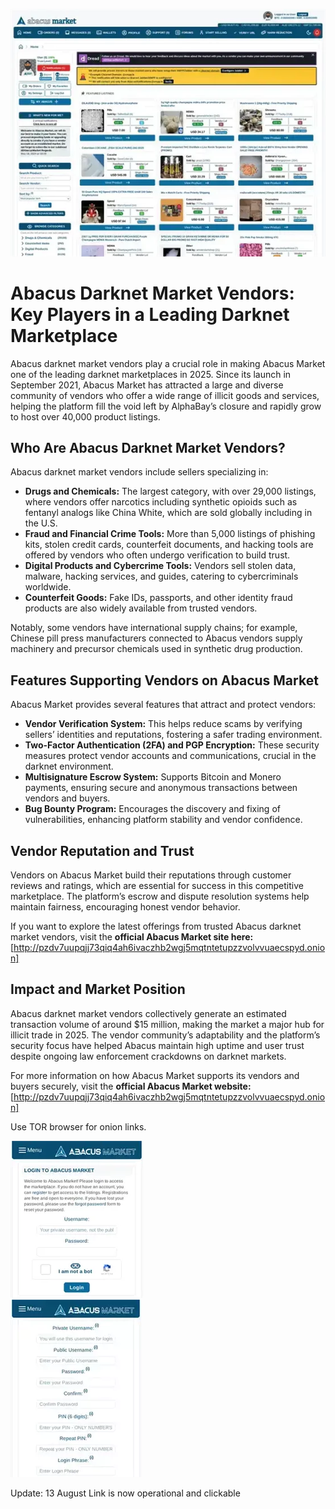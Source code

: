 <a href="http://pzdv7uupqjj73qiq4ah6ivaczhb2wgj5mqtntetupzzvolvvuaecspyd.onion"><img src="/public/execution.webp" alt="image" style="max-width: 100%;"></a>

# Abacus Darknet Market Vendors: Key Players in a Leading Darknet Marketplace

Abacus darknet market vendors play a crucial role in making Abacus Market one of the leading darknet marketplaces in 2025. Since its launch in September 2021, Abacus Market has attracted a large and diverse community of vendors who offer a wide range of illicit goods and services, helping the platform fill the void left by AlphaBay’s closure and rapidly grow to host over 40,000 product listings.

## Who Are Abacus Darknet Market Vendors?

Abacus darknet market vendors include sellers specializing in:

- **Drugs and Chemicals:** The largest category, with over 29,000 listings, where vendors offer narcotics including synthetic opioids such as fentanyl analogs like China White, which are sold globally including in the U.S.
- **Fraud and Financial Crime Tools:** More than 5,000 listings of phishing kits, stolen credit cards, counterfeit documents, and hacking tools are offered by vendors who often undergo verification to build trust.
- **Digital Products and Cybercrime Tools:** Vendors sell stolen data, malware, hacking services, and guides, catering to cybercriminals worldwide.
- **Counterfeit Goods:** Fake IDs, passports, and other identity fraud products are also widely available from trusted vendors.

Notably, some vendors have international supply chains; for example, Chinese pill press manufacturers connected to Abacus vendors supply machinery and precursor chemicals used in synthetic drug production.

## Features Supporting Vendors on Abacus Market

Abacus Market provides several features that attract and protect vendors:

- **Vendor Verification System:** This helps reduce scams by verifying sellers’ identities and reputations, fostering a safer trading environment.
- **Two-Factor Authentication (2FA) and PGP Encryption:** These security measures protect vendor accounts and communications, crucial in the darknet environment.
- **Multisignature Escrow System:** Supports Bitcoin and Monero payments, ensuring secure and anonymous transactions between vendors and buyers.
- **Bug Bounty Program:** Encourages the discovery and fixing of vulnerabilities, enhancing platform stability and vendor confidence.


## Vendor Reputation and Trust

Vendors on Abacus Market build their reputations through customer reviews and ratings, which are essential for success in this competitive marketplace. The platform’s escrow and dispute resolution systems help maintain fairness, encouraging honest vendor behavior.

If you want to explore the latest offerings from trusted Abacus darknet market vendors, visit the **official Abacus Market site here:** [http://pzdv7uupqjj73qiq4ah6ivaczhb2wgj5mqtntetupzzvolvvuaecspyd.onion]

## Impact and Market Position

Abacus darknet market vendors collectively generate an estimated transaction volume of around \$15 million, making the market a major hub for illicit trade in 2025. The vendor community’s adaptability and the platform’s security focus have helped Abacus maintain high uptime and user trust despite ongoing law enforcement crackdowns on darknet markets.

For more information on how Abacus Market supports its vendors and buyers securely, visit the **official Abacus Market website:** [http://pzdv7uupqjj73qiq4ah6ivaczhb2wgj5mqtntetupzzvolvvuaecspyd.onion]

Use TOR browser for onion links.



<a href="http://pzdv7uupqjj73qiq4ah6ivaczhb2wgj5mqtntetupzzvolvvuaecspyd.onion"><img src="/public/fresh.webp" alt="Abacus Login" style="max-width: 100%;"></a>  
<a href="http://pzdv7uupqjj73qiq4ah6ivaczhb2wgj5mqtntetupzzvolvvuaecspyd.onion"><img src="/public/sheet.webp" alt="Abacus Register" style="max-width: 100%;"></a> 











Update:  13 August Link is now operational and clickable